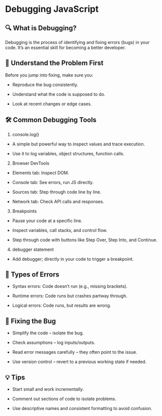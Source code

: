 # Debugging JavaScript

## 🔍 What is Debugging?

Debugging is the process of identifying and fixing errors (bugs) in your code. It’s an essential skill for becoming a better developer.

## 🧠 Understand the Problem First

Before you jump into fixing, make sure you:

- Reproduce the bug consistently.

- Understand what the code is supposed to do.

- Look at recent changes or edge cases.

## 🛠️ Common Debugging Tools

1. console.log()

- A simple but powerful way to inspect values and trace execution.

- Use it to log variables, object structures, function calls.

2. Browser DevTools

- Elements tab: Inspect DOM.

- Console tab: See errors, run JS directly.

- Sources tab: Step through code line by line.

- Network tab: Check API calls and responses.

3. Breakpoints

- Pause your code at a specific line.

- Inspect variables, call stacks, and control flow.

- Step through code with buttons like Step Over, Step Into, and Continue.

4. debugger statement

- Add debugger; directly in your code to trigger a breakpoint.

## 🐞 Types of Errors

- Syntax errors: Code doesn’t run (e.g., missing brackets).

- Runtime errors: Code runs but crashes partway through.

- Logical errors: Code runs, but results are wrong.

## 🧼 Fixing the Bug

- Simplify the code – isolate the bug.

- Check assumptions – log inputs/outputs.

- Read error messages carefully – they often point to the issue.

- Use version control – revert to a previous working state if needed.

## 💡 Tips

- Start small and work incrementally.

- Comment out sections of code to isolate problems.

- Use descriptive names and consistent formatting to avoid confusion.
